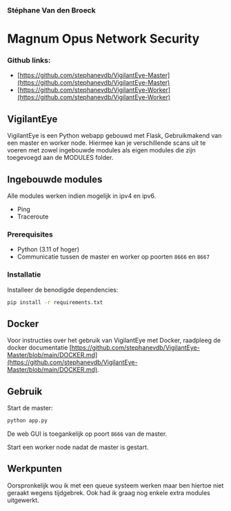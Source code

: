 ### Stéphane Van den Broeck
# Magnum Opus Network Security

### Github links:
- [https://github.com/stephanevdb/VigilantEye-Master](https://github.com/stephanevdb/VigilantEye-Master)
- [https://github.com/stephanevdb/VigilantEye-Worker](https://github.com/stephanevdb/VigilantEye-Worker)

## VigilantEye
VigilantEye is een Python webapp gebouwd met Flask, Gebruikmakend van een master en worker node. Hiermee kan je verschillende scans uit te voeren met zowel ingebouwde modules als eigen modules die zijn toegevoegd aan de MODULES folder.

## Ingebouwde modules
Alle modules werken indien mogelijk in ipv4 en ipv6.

- Ping
- Traceroute

### Prerequisites

- Python (3.11 of hoger)
- Communicatie tussen de master en worker op poorten `8666` en `8667`

### Installatie

Installeer de benodigde dependencies:

```bash
pip install -r requirements.txt
```

## Docker

Voor instructies over het gebruik van VigilantEye met Docker, raadpleeg de docker documentatie [https://github.com/stephanevdb/VigilantEye-Master/blob/main/DOCKER.md](https://github.com/stephanevdb/VigilantEye-Master/blob/main/DOCKER.md).

## Gebruik

Start de master:

```bash
python app.py
```

De web GUI is toegankelijk op poort `8666` van de master.

Start een worker node nadat de master is gestart.

## Werkpunten

Oorspronkelijk wou ik met een queue systeem werken maar ben hiertoe niet geraakt wegens tijdgebrek. Ook had ik graag nog enkele extra modules uitgewerkt.




